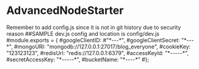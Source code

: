 # AdvancedNodeStarter

Remember to add config.js since it is not in git history due to security reason
##SAMPLE dev.js config and location is config/dev.js
#module.exports = {
#googleClientID:
#"\*---\*",
#googleClientSecret: "\*---\*",
#mongoURI: "mongodb://127.0.0.1:27017/blog_everyone",
#cookieKey: "123123123",
#redisUrl: "redis://127.0.0.1:6379",
#accessKeyId: "\*-----\*",
#secretAccessKey: "\*-----\*",
#bucketName: "\*----\*"
#};
